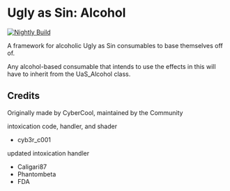 # Ugly as Sin: Alcohol

[![Nightly Build](https://github.com/HDest-Community/uas-alcohol/actions/workflows/nightly.yml/badge.svg)](https://github.com/HDest-Community/uas-alcohol/actions/workflows/nightly.yml)

A framework for alcoholic Ugly as Sin consumables to base themselves off of.

Any alcohol-based consumable that intends to use the effects in this will have
to inherit from the UaS_Alcohol class.

## Credits

Originally made by CyberCool, maintained by the Community

intoxication code, handler, and shader
- cyb3r_c001

updated intoxication handler
- Caligari87
- Phantombeta
- FDA